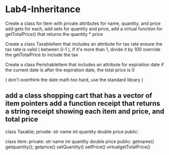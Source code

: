 # Lab4-Inheritance

Create a class for Item with private attributes for name, quantity, and price
add gets for each, add sets for quantity and price, add a virtual function for getTotalPrice() 
that returns the quantity * price

Create a class TaxableItem that includes an attribute for tax rate ensure the tax rate is valid
( between 0-1 ), if it's more than 1, divide it by 100 override the getTotalPrice to include 
the tax

Create a class PerishableItem that includes an attribute for expiration date if the current 
date is after the expiration date, the total price is 0

( don't overthink the date math too hard, use the standard library ) 

add a class shopping cart that has a vector of item pointers add a function receipt that returns 
a string receipt showing each item and price, and total price
------------------------------------------------------------------------------------------------
class Taxable;
private:
  str name
  int quantity
  double price 
public:

class item:
private:
  str name
  int quantity
  double price 
public:
  getname()
  getquantity();
  getprice()
  setQuantity()
  setPrice()
  virtualgetTotalPrice()

  
